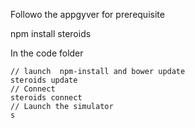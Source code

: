 Followo the appgyver for prerequisite

npm install steroids 

In the code folder 
````
// launch  npm-install and bower update
steroids update 
// Connect
steroids connect
// Launch the simulator 
s

````